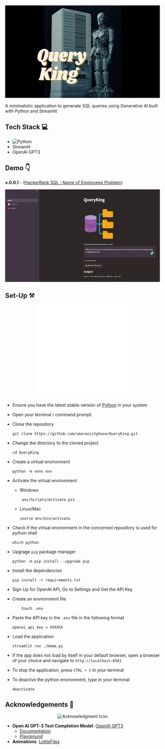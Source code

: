 <p align = "center"><img src = "./assets/QueryKing_1.png" height = 300 width = 600></p>

A minimalistic application to generate SQL queries using Generative AI built with Python and Streamlit


## Tech Stack 💻

- ![Python](https://img.shields.io/badge/python-3670A0?style=for-the-badge&logo=python&logoColor=ffdd54)
- Streamlit
- OpenAI GPT3

## Demo 👇

**v.0.0.1** - ([HackerRank SQL : Name of Employees Problem](https://www.hackerrank.com/challenges/name-of-employees/problem))

<p align = "center"><img src = "./assets/snapshots/v0.0.1_1.png" height = 300 width = 600></p>



## Set-Up ⚒️

<p align = "center"><img src = "./assets/setup.gif" height = 300 alt = "SetUp Icon"></p>

- Ensure you have the latest stable version of [Python](https://www.python.org/downloads/) in your system

- Open your terminal / command prompt. 

- Clone the repository 
    ```
    git clone https://github.com/smaranjitghose/QueryKing.git
    ```
- Change the directory to the cloned project
    
    ```
    cd QueryKing
    ```

- Create a virtual environment

    ```
    python -m venv env
    ```

- Activate the virtual environment

    - Windows
        ```
         env/Scripts/Activate.ps1
        ```
    
    - Linux/Mac
        ```
        source env/bin/activate
        ```

- Check if the virtual environment in the concerned repository is used for python shell

    ```
    which python
    ```

- Upgrage `pip` package manager

    ```
    python -m pip install --upgrade pip
    ```

- Install the dependencies

    ```
    pip install -r requirements.txt
    ```

- Sign Up for OpenAI API, Go to Settings and Get the API Key

- Create an environment file
    ```
        touch .env
    ```

- Paste the API key in the `.env` file in the following format

    ```
    openai_api_key = XXXXXX
    ```

- Load the application

    ```
    streamlit run ./Home.py
    ```

- If the app does not load by itself in your default browser, open a browser of your choice and navigate to  `http://localhost:8501`

- To stop the application, press `CTRL + C` in your terminal

- To deactive the python environment, type in your terminal

    ```
    deactivate
    ```


## Acknowledgements 🙏

<p align = "center"><img src = "https://media.giphy.com/media/1gQ6f5kJdBtGPSmdgS/giphy.gif" height = 300 alt = "Acknowledgment Icon"></p>


- **Open AI GPT-3 Text Completion Model**: [OpenAI GPT3](https://openai.com) 
    - [Documentation](https://beta.openai.com/docs/)
    - [Playground](https://beta.openai.com/playground)
- **Animations**: [LottieFiles](https://lottiefiles.com)
